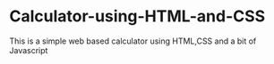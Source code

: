 # Calculator-using-HTML-and-CSS
This is a simple web based calculator using HTML,CSS and a bit of Javascript

